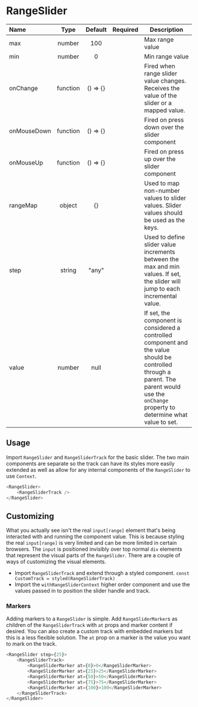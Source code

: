 # RangeSlider

<!-- STORY -->

| Name               | Type     | Default  | Required | Description                                                                                                                           |
|:-------------------|:--------:|:--------:|:--------:|---------------------------------------------------------------------------------------------------------------------------------------|
| max | number  | 100    |          | Max range value |
| min | number  | 0    |          | Min range value |
| onChange | function  | () => {} |          | Fired when range slider value changes. Receives the value of the slider or a mapped value. |
| onMouseDown | function  | () => {} |          | Fired on press down over the slider component |
| onMouseUp | function  | () => {} |          | Fired on press up over the slider component |
| rangeMap | object  |  {} |          | Used to map non-number values to slider values. Slider values should be used as the keys. |
| step | string  | "any" |          | Used to define slider value increments between the max and min values. If set, the slider will jump to each incremental value. |
| value | number  | null |          | If set, the component is considered a controlled component and the value should be controlled through a parent. The parent would use the `onChange` property to determine what value to set. |

## Usage

Import `RangeSlider` and `RangeSliderTrack` for the basic slider. The two main components are separate so the track can have its styles more easily extended as well as allow for any internal components of the `RangeSlider` to use `Context`.

```js
<RangeSlider>
    <RangeSliderTrack />
</RangeSlider>
```

## Customizing

What you actually see isn't the real `input[range]` element that's being interacted with and running the component value. This is because styling the real `input[range]` is very limited and can be more limited in certain browsers. The `input` is positioned invisibly over top normal `div` elements that represent the visual parts of the `RangeSlider`. There are a couple of ways of customizing the visual elements.

- Import `RangeSliderTrack` and extend through a styled component. `const CustomTrack = styled(RangeSliderTrack)`
- Import the `withRangeSliderContext` higher order component and use the values passed in to position the slider handle and track.

### Markers

Adding markers to a `RangeSlider` is simple. Add `RangeSliderMarker`s as children of the `RangeSliderTrack` with `at` props and marker content if desired. You can also create a custom track with embedded markers but this is a less flexible solution. The `at` prop on a marker is the value you want to mark on the track.

```js
<RangeSlider step={25}>
    <RangeSliderTrack>
        <RangeSliderMarker at={0}>0</RangeSliderMarker>
        <RangeSliderMarker at={25}>25</RangeSliderMarker>
        <RangeSliderMarker at={50}>50</RangeSliderMarker>
        <RangeSliderMarker at={75}>75</RangeSliderMarker>
        <RangeSliderMarker at={100}>100</RangeSliderMarker>
    </RangeSliderTrack>
</RangeSlider>
```
